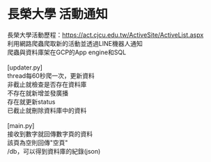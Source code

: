 # 長榮大學 活動通知
長榮大學活動歷程：https://act.cjcu.edu.tw/ActiveSite/ActiveList.aspx</br>
利用網路爬蟲爬取新的活動並透過LINE機器人通知</br>
爬蟲與資料庫架在GCP的App engine和SQL</br>
</br>
[updater.py]</br>
thread每60秒爬一次，更新資料</br>
非截止就檢查是否存在資料庫</br>
不存在就新增並發廣播</br>
存在就更新status</br>
已截止就刪除資料庫中的資料</br>
</br>
[main.py]</br>
接收到數字就回傳數字頁的資料</br>
該頁為空則回傳"空頁"</br>
/db，可以得到資料庫的紀錄(json)</br>
